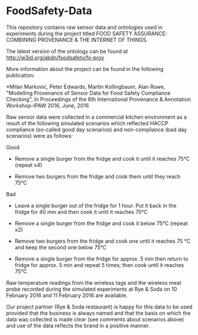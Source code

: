 # FoodSafety-Data

This repository contains raw sensor data and ontologies used in experiments during the project titled FOOD SAFETY ASSURANCE: COMBINING PROVENANCE & THE INTERNET OF THINGS. 

The latest version of the ontology can be found at http://w3id.org/abdn/foodsafety/fs-prov

More information about the project can be found in the following publication:

*Milan Markovic, Peter Edwards, Martin Kollingbaum, Alan Rowe, "Modelling Provenance of Sensor Data for Food Safety Compliance Checking", In Proceedings of the 6th International Provenance & Annotation Workshop-IPAW 2016, June, 2016 

Raw sensor data were collected in a commercial kitchen environment as a result of the following simulated scenarios which reflected HACCP compliance (so-called good day scenarios) and non-compliance (bad day scenarios) were as follows:

Good
*  Remove a single burger from the fridge and cook it until it reaches 75°C  (repeat x4)

*  Remove two burgers from the fridge and cook them until they reach 75°C


Bad
*  Leave a single burger out of the fridge for 1 hour. Put it back in the fridge for 40 min and then cook it until it reaches 75°C

*  Remove a single burger from the fridge and cook it below 75°C (repeat x2)

* Remove two burgers from the fridge and cook one until it reaches 75 °C and keep the second one below 75°C

* Remove a single burger from the fridge for approx. 5 min then return to fridge for approx. 5 min and repeat 5 times; then cook until it reaches 75°C 

Raw temperature readings from the wireless tags and the wireless meat probe recorded during the simulated experiments at Rye & Soda on 10 February 2016 and 11 February 2016 are available. 

Our project partner (Rye & Soda restaurant) is happy for this data to be used provided that the business is always named and that the basis on which the data was collected is made clear (see comments about scenarios above) and use of the data reflects the brand in a positive manner. 

